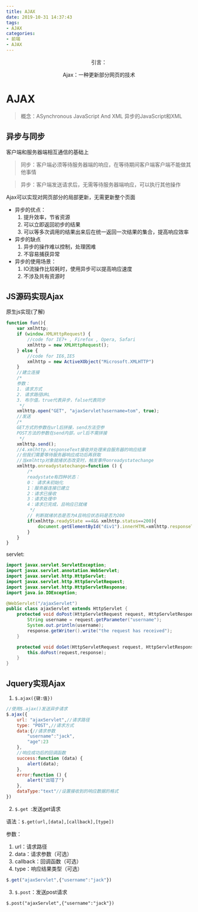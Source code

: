 ```yaml
---
title: AJAX
date: 2019-10-31 14:37:43
tags: 
- AJAX
categories: 
- 前端
- AJAX
---
```


 <center>
引言：

Ajax：一种更新部分网页的技术

</center>

<!--more-->


# AJAX
> 概念：ASynchronous JavaScript And XML 异步的JavaScript和XML


## 异步与同步
客户端和服务器端相互通信的基础上
> 同步：客户端必须等待服务器端的响应，在等待期间客户端客户端不能做其他事情

> 异步：客户端发送请求后，无需等待服务器端响应，可以执行其他操作

Ajax可以实现对网页部分的局部更新，无需更新整个页面

- 异步的优点：
    1. 提升效率，节省资源
    2. 可以立即返回初步的结果
    3. 可以等多次调用的结果出来后在统一返回一次结果的集合，提高响应效率
- 异步的缺点
    1. 异步的操作难以控制，处理困难
    2. 不容易捕获异常
- 异步的使用场景：
    1. IO流操作比较耗时，使用异步可以提高响应速度
    2. 不涉及共有资源时

## JS源码实现Ajax
原生js实现(了解)
```js
function fun(){
    var xmlhttp;
    if (window.XMLHttpRequest) {
        //code for IE7+ , Firefox , Opera, Safari
        xmlhttp = new XMLHttpRequest();
    } else {
        //code for IE6,IE5
        xmlhttp = new ActiveXObject("Microsoft.XMLHTTP")
    }
    //建立连接
    /*
    参数：
    1. 请求方式
    2. 请求路径URL
    3. 布尔值，true代表异步，false代表同步
     */
    xmlhttp.open("GET", "ajaxServlet?username=tom", true);
    //发送
    /*
    GET方式的参数在url后拼接，send方法空参
    POST方法的参数在send内部，url后不需拼接
     */
    xmlhttp.send();
    //4.xmlhttp.responseText接收并处理来自服务器的响应结果
    //但我们需要等待服务器响应成功后再获取
    //当xmlhttp对象就绪状态改变时，触发事件onreadystatechange
    xmlhttp.onreadystatechange=function () {
        /*
        readystate有四种状态：
        0： 请求未初始化
        1：服务器连接已建立
        2：请求已接收
        3：请求处理中
        4：请求已完成，且响应已就绪
         */
        // 判断就绪状态是否为4且响应状态码是否为200
        if(xmlhttp.readyState ==4&& xmlhttp.status==200){
            document.getElementById("div1").innerHTML=xmlhttp.responseText;
        }
    }
}

```
servlet:
```java
import javax.servlet.ServletException;
import javax.servlet.annotation.WebServlet;
import javax.servlet.http.HttpServlet;
import javax.servlet.http.HttpServletRequest;
import javax.servlet.http.HttpServletResponse;
import java.io.IOException;

@WebServlet("/ajaxServlet")
public class ajaxServlet extends HttpServlet {
    protected void doPost(HttpServletRequest request, HttpServletResponse response) throws ServletException, IOException {
        String username = request.getParameter("username");
        System.out.println(username);
        response.getWriter().write("the request has received");
    }

    protected void doGet(HttpServletRequest request, HttpServletResponse response) throws ServletException, IOException {
        this.doPost(request,response);
    }
}

```

## Jquery实现Ajax
1. `$.ajax({键:值})`
```js
//使用$.ajax()发送异步请求
$.ajax({
    url: "ajaxServlet",//请求路径
    type: "POST",//请求方式
    data:{//请求参数
        "username":"jack",
        "age":23
    },
    //响应成功后的回调函数
    success:function (data) {
        alert(data);
    },
    error:function () {
        alert("出错了")
    },
    dataType:"text"//设置接收到的响应数据的格式
})
```  


2. `$.get `:发送get请求

语法：`$.get(url,[data],[callback],[type])`

参数：
1. url：请求路径
2. data：请求参数（可选）
3. callback：回调函数（可选）
4. type：响应结果类型（可选）
```js
$.get("ajaxServlet",{"username":"jack"})
```
3. `$.post`：发送post请求
```
$.post("ajaxServlet",{"username":"jack"})
```

